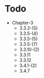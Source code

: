 # Todo
- Chapter-3 
  - 3.3.2-(5)
  - 3.3.5-(4)
  - 3.3.5-(5)
  - 3.3.5-(7)
  - 3.3.10-(2)
  - 3.3.11
  - 3.3.12
  - 3.4.1-(2)
  - 3.4.7
